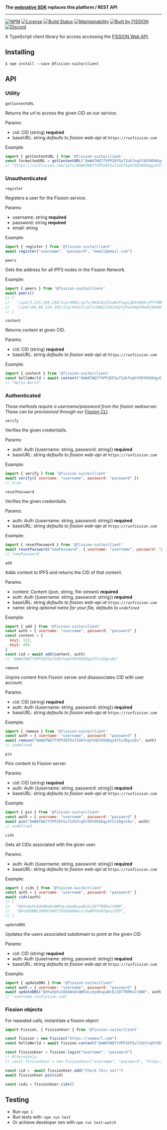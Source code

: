 
**The [webnative SDK](https://github.com/fission-suite/webnative) replaces this platform / REST API**

---

[![NPM](https://img.shields.io/npm/v/@fission-suite/client)](https://www.npmjs.com/package/@fission-suite/client)
[![License](https://img.shields.io/badge/License-Apache%202.0-blue.svg)](https://github.com/fission-suite/blob/master/LICENSE)
[![Build Status](https://travis-ci.org/fission-suite/typescript-client.svg?branch=master)](https://travis-ci.org/fission-suite/typescript-client)
[![Maintainability](https://api.codeclimate.com/v1/badges/2a271d744d14ad487a24/maintainability)](https://codeclimate.com/github/fission-suite/typescript-client/maintainability)
[![Built by FISSION](https://img.shields.io/badge/⌘-Built_by_FISSION-purple.svg)](https://fission.codes)
[![Discord](https://img.shields.io/discord/478735028319158273.svg)](https://discord.gg/zAQBDEq)

A TypeScript client library for access accessing the [FISSION Web API](https://github.com/fission-suite/web-api/).

## Installing
```
$ npm install --save @fission-suite/client
```

## API

### Utility

`getContentURL`

Returns the url to access the given CID on our service.

Params:
- cid: CID (string) **required**
- baseURL: string *defaults to fission web-api at `https://runfission.com`*

Example:
```js
import { getContentURL } from '@fission-suite/client'
const formattedURL = getContentURL("QmWATWQ7fVPP2EFGu71UkfnqhYXDYH566qy47CnJDgvs8u")
// "https://runfission.com/ipfs/QmWATWQ7fVPP2EFGu71UkfnqhYXDYH566qy47CnJDgvs8u"
```

### Unauthenticated

`register`

Registers a user for the Fission service.

Params:
- username: string **required**
- password: string **required**
- email: string

Example:
```js
import { register } from '@fission-suite/client'
await register("username", "password", "email@email.com")
```

`peers`

Gets the address for all IPFS nodes in the Fission Network.

Example:
```js
import { peers } from '@fission-suite/client'
await peers()
// [
//   '/ip4/3.215.160.238/tcp/4001/ipfs/QmVLEz2SxoNiFnuyLpbXsH6SvjPTrHNMU88vCQZyhgBzgw',
//   '/ip4/184.68.124.102/tcp/64417/ipfs/QmQ2Jo91xQyVjhw1kmpk9eeHj6A4W1u5BYdh5xjfC5h11g'
// ]
```

`content`

Returns content at given CID.

Params:
- cid: CID (string) **required**
- baseURL: string *defaults to fission web-api at `https://runfission.com`*

Example:
```js
import { content } from '@fission-suite/client'
const helloWorld = await content("QmWATWQ7fVPP2EFGu71UkfnqhYXDYH566qy47CnJDgvs8u")
// "Hello World"
```

### Authenticated
*These methods require a username/password from the fission webserver. These can be provisioned through our [Fission CLI](https://github.com/fission-suite/cli).*

`verify`

Verifies the given credentialls.

Params:
- auth: Auth ({username: string, password: string}) **required**
- baseURL: string *defaults to fission web-api at `https://runfission.com`*

Example:
```js
import { verify } from '@fission-suite/client'
await verify({ username: "username", password: "password" })
// true
```

`resetPassword`

Verifies the given credentialls.

Params:
- auth: Auth ({username: string, password: string}) **required**
- baseURL: string *defaults to fission web-api at `https://runfission.com`*

Example:
```js
import { resetPassword } from '@fission-suite/client'
await resetPassword("newPassword", { username: "username", password: "password" })
// "newPassword"
```

`add`

Adds content to IPFS and returns the CID of that content.

Params:
- content: Content (json, string, file-stream) **required**
- auth: Auth ({username: string, password: string}) **required**
- baseURL: string *defaults to fission web-api at `https://runfission.com`*
- name: string *optional name for your file, defaults to `undefined`*

Example:
```js
import { add } from '@fission-suite/client'
const auth = { username: "username", password: "password" }
const content = {
  key1: 123,
  key2: 456
}
const cid = await add(content, auth)
// "QmWATWQ7fVPP2EFGu71UkfnqhYXDYH566qy47CnJDgvs8u"
```

`remove`

Unpins content from Fission server and disassociates CID with user account.

Params:
- cid: CID (string) **required**
- auth: Auth ({username: string, password: string}) **required**
- baseURL: string *defaults to fission web-api at `https://runfission.com`*

Example:
```js
import { remove } from '@fission-suite/client'
const auth = { username: "username", password: "password" }
await remove("QmWATWQ7fVPP2EFGu71UkfnqhYXDYH566qy47CnJDgvs8u", auth)
// undefined
```

`pin`

Pins content to Fission server.

Params:
- cid: CID (string) **required**
- auth: Auth ({username: string, password: string}) **required**
- baseURL: string *defaults to fission web-api at `https://runfission.com`*

Example:
```js
import { pin } from '@fission-suite/client'
const auth = { username: "username", password: "password" }
await pin("QmWATWQ7fVPP2EFGu71UkfnqhYXDYH566qy47CnJDgvs8u", auth)
// undefined
```

`cids`

Gets all CIDs associated with the given user.

Params:
- auth: Auth ({username: string, password: string}) **required**
- baseURL: string *defaults to fission web-api at `https://runfission.com`*

Example:
```js
import { cids } from '@fission-suite/client'
const auth = { username: "username", password: "password" }
await cids(auth)
// [
//   "QmYwXpFw1QGAWxEnQWFwLuVpdbupaBcEz2DTTRRRsCt9WR",
//   "QmYp9d8BC2HhDCUVH7JEUZAd6Hbxrc5wBRfUs8TqazJJP9",
// ]
```

`updateDNS`

Updates the users associated subdomain to point at the given CID

Params:
- cid: CID (string) **required**
- auth: Auth ({username: string, password: string}) **required**
- baseURL: string *defaults to fission web-api at `https://runfission.com`*

Example:
```js
import { updateDNS } from '@fission-suite/client'
const auth = { username: "username", password: "password" }
await updateDNS("QmYwXpFw1QGAWxEnQWFwLuVpdbupaBcEz2DTTRRRsCt9WR", auth)
// "username.runfission.com"
```

### Fission objects

For repeated calls, instantiate a fission object:
```js
import Fission, { FissionUser } from '@fission-suite/client'

const fission = new Fission("https://someurl.com")
const helloWorld = await fission.content("QmWATWQ7fVPP2EFGu71UkfnqhYXDYH566qy47CnJDgvs8u")

const fissionUser = fission.login("username", "password")
// Alternately:
// const fissionUser = new FissionUser("username", "password", "https://someurl.com")

const cid =  await fissionUser.add("Check this out!")
await fissionUser.pin(cid)

const cids = fissionUser.cids()
```

## Testing
- Run `npm i`
- Run tests with: `npm run test`
- Or achieve developer zen with `npm run test:watch`
